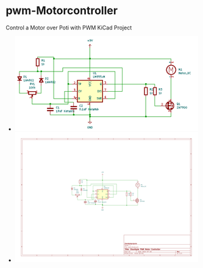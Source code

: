 # pwm-Motorcontroller
Control a Motor over Poti with PWM KiCad Project

- ![](https://raw.githubusercontent.com/FreeSoftwareDevlopment/pwm-Motorcontroller/main/pwn%20render/pwm.png)
- ![](https://raw.githubusercontent.com/FreeSoftwareDevlopment/pwm-Motorcontroller/main/pwn%20render/pwm.svg)
